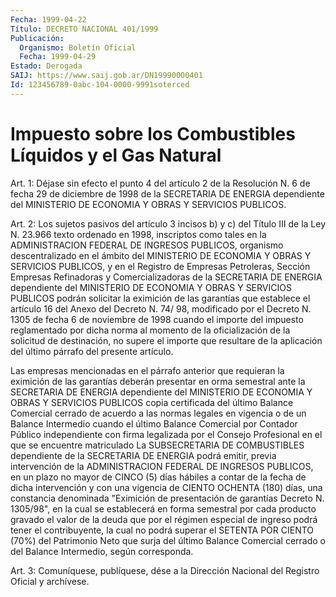 ```yaml
---
Fecha: 1999-04-22
Título: DECRETO NACIONAL 401/1999
Publicación:
  Organismo: Boletín Oficial
  Fecha: 1999-04-29
Estado: Derogada
SAIJ: https://www.saij.gob.ar/DN19990000401
Id: 123456789-0abc-104-0000-9991soterced
---
```

# Impuesto sobre los Combustibles Líquidos y el Gas Natural

<a id="1"></a>
Art. 1:  Déjase  sin efecto el punto 4 del artículo 2 de  la Resolución N. 6 de fecha 29 de diciembre de 1998 de la SECRETARIA DE ENERGIA dependiente del MINISTERIO  DE ECONOMIA Y OBRAS Y SERVICIOS PUBLICOS.

<a id="2"></a>
Art. 2: Los sujetos pasivos del artículo 3 incisos b) y c) del Título III de la Ley N. 23.966 texto ordenado en 1998, inscriptos como  tales en la ADMINISTRACION  FEDERAL  DE  INGRESOS  PUBLICOS, organismo descentralizado en el ámbito del MINISTERIO DE ECONOMIA Y OBRAS Y SERVICIOS PUBLICOS, y en el Registro de Empresas Petroleras, Sección  Empresas Refinadoras y Comercializadoras de la SECRETARIA DE ENERGIA dependiente del MINISTERIO DE ECONOMIA Y OBRAS Y SERVICIOS  PUBLICOS podrán solicitar la eximición de las garantías que establece el artículo 16 del Anexo del Decreto N. 74/ 98, modificado por el Decreto N. 1305 de fecha 6 de noviembre de 1998 cuando el importe del impuesto reglamentado por dicha norma al momento  de la oficialización de la solicitud  de  destinación,  no supere el importe que resultare de la aplicación del último párrafo del presente artículo.

Las empresas  mencionadas en el párrafo anterior que requieran la eximición de las garantías deberán presentar en  orma  semestral ante la SECRETARIA DE ENERGIA dependiente del MINISTERIO DE ECONOMIA  Y OBRAS Y SERVICIOS PUBLICOS copia certificada del último Balance Comercial  cerrado  de  acuerdo  a  las  normas  legales en vigencia o de un Balance Intermedio cuando el último Balance Comercial por Contador Público independiente con firma legalizada por el Consejo Profesional en el que se encuentre  matriculado La SUBSECRETARIA DE COMBUSTIBLES dependiente de  la  SECRETARIA  DE ENERGIA podrá emitir, previa intervención de la ADMINISTRACION FEDERAL  DE INGRESOS PUBLICOS, en un plazo no mayor de CINCO (5) días hábiles  a  contar de la fecha de dicha intervención y con una vigencia de CIENTO  OCHENTA  (180)  días, una constancia denominada "Eximición de presentación de garantías Decreto N. 1305/98", en la cual se establecerá en forma semestral por cada producto gravado el valor  de  la  deuda  que por el régimen especial de ingreso  podrá tener el contribuyente,  la  cual  no  podrá superar el SETENTA POR CIENTO  (70%)  del  Patrimonio Neto que surja  del  último  Balance Comercial  cerrado  o del  Balance  Intermedio,  según  corresponda.

<a id="3"></a>
Art. 3: Comuníquese,  publíquese, dése a la Dirección Nacional del Registro Oficial y archívese.
